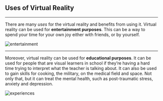 ## Uses of Virtual Reality
---

There are many _uses_ for the virtual reality and benefits from using it.
  Virtual reality can be used for **entertainment purposes**.
    This can be a way to spend your time for your own joy either with friends, or by yourself.

![entertainment](https://previews.123rf.com/images/jovanmandic/jovanmandic1802/jovanmandic180200044/94809395-happy-friends-playing-video-games-with-virtual-reality-glasses-young-people-having-fun-with-new-tech.jpg)

---

Moreover, virtual reality can be used for **educational purposes**.
  It can be used for people that are visual learners in school if they’re having a hard time trying to interpret what the teacher is talking about.
    It can also be used to gain skills for cooking, the military, on the medical field and space.
      Not only that, but it can treat the mental health, such as post-traumatic stress, anxiety and depression.

![experiences](https://i.ytimg.com/vi/JQ2sWMFx_IY/maxresdefault.jpg)